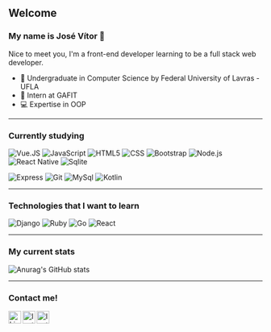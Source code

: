 ## Welcome
### My name is José Vítor 👋

Nice to meet you, I'm a front-end developer learning to be a full stack web developer.

* 🏢 Undergraduate in Computer Science by Federal University of Lavras - UFLA
* 🚀 Intern at GAFIT
* 💻 Expertise in OOP

---
### Currently studying
![Vue.JS](https://img.shields.io/badge/-Vue.js-555555?style=flat&logo=vue.js)
![JavaScript](https://img.shields.io/badge/-JavaScript-555555?style=flat&logo=javascript)
![HTML5](https://img.shields.io/badge/-HTML5-555555?style=flat&logo=html5)
![CSS](https://img.shields.io/badge/-CSS-555555?style=flat&logo=CSS3)
![Bootstrap](https://img.shields.io/badge/-Bootstrap-555555?style=flat&logo=bootstrap)
![Node.js](https://img.shields.io/badge/-Node.js-555555?style=flat&logo=node.js)
![React Native](https://img.shields.io/badge/-React%20Native-555555?style=flat&logo=react)
![Sqlite](https://img.shields.io/badge/-Sqlite-555555?style=flat&logo=sqlite)

![Express](https://img.shields.io/badge/-ExpressJS-555555?style=flat&logo=express)
![Git](https://img.shields.io/badge/-Git-555555?style=flat&logo=git)
![MySql](https://img.shields.io/badge/-MySql-555555?style=flat&logo=mySql)
![Kotlin](https://img.shields.io/badge/-Kotlin-555555?style=flat&logo=kotlin)
  
---
### Technologies that I want to learn
![Django](https://img.shields.io/badge/-Django-555555?style=flat&logo=django)
![Ruby](https://img.shields.io/badge/-Ruby-555555?style=flat&logo=ruby)
![Go](https://img.shields.io/badge/-Go-555555?style=flat&logo=go)
![React](https://img.shields.io/badge/-React-555555?style=flat&logo=react)

---
### My current stats
![Anurag's GitHub stats](https://github-readme-stats.vercel.app/api?username=josev-marques&show_icons=true&theme=dracula)


---
### Contact me!
<a target="_blank" href="https://www.linkedin.com/in/josevmarques/">
  <img align="left" alt="LinkedIN" width="25px" src="https://logospng.org/download/linkedin/logo-linkedin-icon-2048.png" /> </a>
   

<a target="_blank" href="mailto:josev.marques01@gmail.com">
  <img align="left" alt="Instagram" width="25px" src="https://logodownload.org/wp-content/uploads/2018/03/gmail-logo-2-1.png" />
</a>
   

<a target="_blank" href="https://gitlab.com/josev.marques">
  <img align="left" alt="Instagram" width="25px" src="https://upload.wikimedia.org/wikipedia/commons/thumb/1/18/GitLab_Logo.svg/1200px-GitLab_Logo.svg.png" />
</a>
